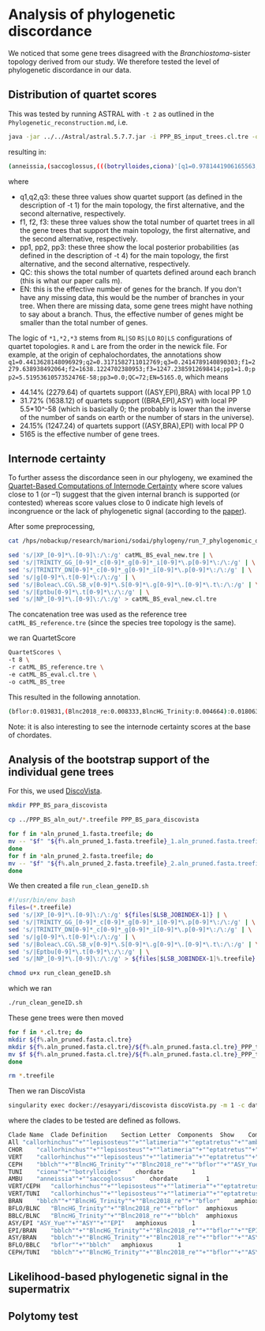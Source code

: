 # Analysis of phylogenetic discordance

We noticed that some gene trees disagreed with the _Branchiostoma_-sister topology derived from our study. We therefore tested the level of phylogenetic discordance in our data.

## Distribution of quartet scores

This was tested by running ASTRAL with `-t 2` as outlined in the `Phylogenetic_reconstruction.md`, i.e.

```bash
java -jar ../../Astral/astral.5.7.7.jar -i PPP_BS_input_trees.cl.tre -o PPP_BS_astral_t2.tre -t 2 2> PPP_BS_astral_t2.log
```

resulting in:

```bash
(anneissia,(saccoglossus,(((botrylloides,ciona)'[q1=0.9781441906165563;q2=0.011499017440432325;q3=0.010356791943011544;f1=2654.683333333334;f2=31.20833333333333;f3=28.10833333333333;pp1=1.0;pp2=0.0;pp3=0.0;QC=45;EN=2714.0]':3.40147366291824,(eptatretus,((lepisosteus,latimeria)'[q1=0.6002647053824846;q2=0.28080361948140986;q3=0.1189316751361058;f1=2140.54393939394;f2=1001.3457070707075;f3=424.1103535353533;pp1=1.0;pp2=3.68172050811551E-232;pp3=0.0;QC=24;EN=3566.0]':0.5110667093105757,(amblyraja,callorhinchus)'[q1=0.9139380341311863;q2=0.046229710035680174;q3=0.039832255833133795;f1=3122.926262626264;f2=157.96691919191915;f3=136.10681818181817;pp1=1.0;pp2=0.0;pp3=0.0;QC=24;EN=3417.0]':2.044120473262542)'[q1=0.8866259182736456;q2=0.05399498229043683;q3=0.05937909943591762;f1=2730.8078282828283;f2=166.30454545454543;f3=182.88762626262627;pp1=1.0;pp2=0.0;pp3=0.0;QC=44;EN=3080.0]':1.769062324635397)'[q1=0.8864311049425553;q2=0.04294134088981418;q3=0.07062755416763053;f1=2554.6944444444443;f2=123.75694444444447;f3=203.54861111111117;pp1=1.0;pp2=0.0;pp3=0.0;QC=72;EN=2882.0]':1.7671768429741073)'[q1=0.6433822091886608;q2=0.2012040916073174;q3=0.15541369920402176;f1=2193.9333333333334;f2=686.1059523809523;f3=529.9607142857142;pp1=1.0;pp2=0.0;pp3=0.0;QC=140;EN=3410.0]':0.6250968033108345,((bblch,(bflor,(BlncHG_Trinity,Blnc2018_re)'[q1=0.9534141776934929;q2=0.020189907266261;q3=0.026395915040246947;f1=4894.828388278393;f2=103.65498390498398;f3=135.51662781662782;pp1=1.0;pp2=0.0;pp3=0.0;QC=13;EN=5134.0]':2.6570162975980915)'[q1=0.5954129072497905;q2=0.1959017362115137;q3=0.20868535653869633;f1=3075.3076659451676;f2=1011.8324675324682;f3=1077.8598665223665;pp1=1.0;pp2=0.0;pp3=0.0;QC=24;EN=5165.0]':0.4991383151300315)'[q1=0.7746303597999609;q2=0.116844022992859;q3=0.10852561720718039;f1=4004.0643298059977;f2=603.9667548500881;f3=560.9689153439155;pp1=1.0;pp2=0.0;pp3=0.0;QC=81;EN=5169.0]':1.083883665366072,((ASY_Yue,ASY)'[q1=0.9053051892400363;q2=0.050761962384084675;q3=0.043932848375883723;f1=4640.594400044426;f2=260.205819180818;f3=225.19978077477998;pp1=1.0;pp2=0.0;pp3=0.0;QC=13;EN=5126.0]':1.949768020023296,EPI)'[q1=0.4413628148096929;q2=0.3171582711012769;q3=0.2414789140890303;f1=2279.638938492064;f2=1638.1224702380953;f3=1247.2385912698414;pp1=1.0;pp2=5.5195361057352476E-58;pp3=0.0;QC=72;EN=5165.0]':0.17663702610154278)'[q1=0.9948808409131442;q2=0.0030374977706438375;q3=0.0020816613162118777;f1=4250.130952380952;f2=12.976190476190474;f3=8.892857142857142;pp1=1.0;pp2=0.0;pp3=0.0;QC=168;EN=4272.0]':4.8248219636106215)'[q1=0.6985599780947401;q2=0.18662036691310088;q3=0.11481965499215893;f1=2672.6904761904757;f2=714.009523809524;f3=439.30000000000007;pp1=1.0;pp2=0.0;pp3=0.0;QC=49;EN=3826.0]':0.7931137480077383):0.0);
```

where 
* q1,q2,q3: these three values show quartet support (as defined in the description of -t 1) for the main topology, the first alternative, and the second alternative, respectively.
* f1, f2, f3: these three values show the total number of quartet trees in all the gene trees that support the main topology, the first alternative, and the second alternative, respectively.
* pp1, pp2, pp3: these three show the local posterior probabilities (as defined in the description of -t 4) for the main topology, the first alternative, and the second alternative, respectively.
* QC: this shows the total number of quartets defined around each branch (this is what our paper calls m).
* EN: this is the effective number of genes for the branch. If you don't have any missing data, this would be the number of branches in your tree. When there are missing data, some gene trees might have nothing to say about a branch. Thus, the effective number of genes might be smaller than the total number of genes.

The logic of `*1,*2,*3` stems from `RL|SO` `RS|LO` `RO|LS` configurations of quartet topologies. `R` and `L` are from the order in the newick file. For example, at the origin of cephalochordates, the annotations show `q1=0.4413628148096929;q2=0.3171582711012769;q3=0.2414789140890303;f1=2279.638938492064;f2=1638.1224702380953;f3=1247.2385912698414;pp1=1.0;pp2=5.5195361057352476E-58;pp3=0.0;QC=72;EN=5165.0`, which means

* 44.14% (2279.64) of quartets support ((ASY,EPI),BRA) with local PP 1.0
* 31.72% (1638.12) of quartets support ((BRA,EPI),ASY) with local PP 5.5*10^-58 (which is basically 0; the probably is lower than the inverse of the number of sands on earth or the number of stars in the universe).
* 24.15% (1247.24) of quartets support ((ASY,BRA),EPI) with local PP 0
* 5165 is the effective number of gene trees.

## Internode certainty

To further assess the discordance seen in our phylogeny, we examined the [Quartet-Based Computations of Internode Certainty](https://github.com/lutteropp/QuartetScores) where score values close to 1 (or –1) suggest that the given internal branch is supported (or contested) whereas score values close to 0 indicate high levels of incongruence or the lack of phylogenetic signal (according to the [paper](https://academic.oup.com/sysbio/article/69/2/308/5556115)).

After some preprocessing,
```bash
cat /hps/nobackup/research/marioni/sodai/phylogeny/run_7_phylogenomic_dataset_3/PPP_BS_aln_out/*.treefile > catML_BS_eval_new.tre

sed 's/|XP_[0-9]*\.[0-9]\:/\:/g' catML_BS_eval_new.tre | \
sed 's/|TRINITY_GG_[0-9]*_c[0-9]*_g[0-9]*_i[0-9]*\.p[0-9]*\:/\:/g' | \
sed 's/|TRINITY_DN[0-9]*_c[0-9]*_g[0-9]*_i[0-9]*\.p[0-9]*\:/\:/g' | \
sed 's/|g[0-9]*\.t[0-9]*\:/\:/g' | \
sed 's/|Boleac\.CG\.SB_v[0-9]*\.S[0-9]*\.g[0-9]*\.[0-9]*\.t\:/\:/g' | \
sed 's/|Eptbu[0-9]*\.t[0-9]*\:/\:/g' | \
sed 's/|NP_[0-9]*\.[0-9]\:/\:/g' > catML_BS_eval_new.cl.tre
```

The concatenation tree was used as the reference tree `catML_BS_reference.tre` (since the species tree topology is the same).

we ran QuartetScore

```bash
QuartetScores \
-t 8 \
-r catML_BS_reference.tre \
-e catML_BS_eval.cl.tre \
-o catML_BS_tree
```

This resulted in the following annotation.
```bash
(bflor:0.019831,(Blnc2018_re:0.008333,BlncHG_Trinity:0.004664):0.018063[qp-ic:0.809926;lq-ic:0.784249;eqp-ic:0.809926],(bblch:0.020873,(((ASY_Yue:0.014234,ASY:0.017148):0.026322[qp-ic:0.662782;lq-ic:0.576005;eqp-ic:0.619170],EPI:0.034693):0.009572[qp-ic:0.024226;lq-ic:0.022041;eqp-ic:0.024226],((saccoglossus:0.382325,anneissia:0.550996):0.126742[qp-ic:0.266062;lq-ic:0.221047;eqp-ic:0.266062],((((latimeria:0.104214,lepisosteus:0.133424):0.031916[qp-ic:0.183695;lq-ic:0.177893;eqp-ic:0.183695],(callorhinchus:0.076915,amblyraja:0.089525):0.063518[qp-ic:0.683322;lq-ic:0.651023;eqp-ic:0.683322]):0.151402[qp-ic:0.633298;lq-ic:0.605766;eqp-ic:0.633298],eptatretus:0.531021):0.2116[qp-ic:0.670829;lq-ic:0.648686;eqp-ic:0.670829],(ciona:0.523926,botrylloides:0.576242):0.515517[qp-ic:0.896867;lq-ic:0.871096;eqp-ic:0.896867]):0.105001[qp-ic:0.193464;lq-ic:0.165745;eqp-ic:0.193464]):0.388338[qp-ic:0.984377;lq-ic:0.963000;eqp-ic:0.976753]):0.019577[qp-ic:0.400349;lq-ic:0.383173;eqp-ic:0.400349]):0.006812[qp-ic:0.141911;lq-ic:0.126829;eqp-ic:0.141911]);
```

Note: it is also interesting to see the internode certainty scores at the base of chordates.

## Analysis of the bootstrap support of the individual gene trees

For this, we used [DiscoVista](https://github.com/esayyari/DiscoVista).

```bash
mkdir PPP_BS_para_discovista

cp ../PPP_BS_aln_out/*.treefile PPP_BS_para_discovista

for f in *aln_pruned_1.fasta.treefile; do
mv -- "$f" "${f%.aln_pruned_1.fasta.treefile}_1.aln_pruned.fasta.treefile"
done
for f in *aln_pruned_2.fasta.treefile; do
mv -- "$f" "${f%.aln_pruned_2.fasta.treefile}_2.aln_pruned.fasta.treefile"
done
```

We then created a file `run_clean_geneID.sh`

```bash
#!/usr/bin/env bash
files=(*.treefile)
sed 's/|XP_[0-9]*\.[0-9]\:/\:/g' ${files[$LSB_JOBINDEX-1]} | \
sed 's/|TRINITY_GG_[0-9]*_c[0-9]*_g[0-9]*_i[0-9]*\.p[0-9]*\:/\:/g' | \
sed 's/|TRINITY_DN[0-9]*_c[0-9]*_g[0-9]*_i[0-9]*\.p[0-9]*\:/\:/g' | \
sed 's/|g[0-9]*\.t[0-9]*\:/\:/g' | \
sed 's/|Boleac\.CG\.SB_v[0-9]*\.S[0-9]*\.g[0-9]*\.[0-9]*\.t\:/\:/g' | \
sed 's/|Eptbu[0-9]*\.t[0-9]*\:/\:/g' | \
sed 's/|NP_[0-9]*\.[0-9]\:/\:/g' > ${files[$LSB_JOBINDEX-1]%.treefile}.cl.tre

chmod u+x run_clean_geneID.sh
```

which we ran

```bash
./run_clean_geneID.sh
```

These gene trees were then moved
```bash
for f in *.cl.tre; do
mkdir ${f%.aln_pruned.fasta.cl.tre}
mkdir ${f%.aln_pruned.fasta.cl.tre}/${f%.aln_pruned.fasta.cl.tre}_PPP_test-FAA
mv $f ${f%.aln_pruned.fasta.cl.tre}/${f%.aln_pruned.fasta.cl.tre}_PPP_test-FAA/estimated_gene_trees.tree
done

rm *.treefile
```

Then we ran DiscoVista
```bash
singularity exec docker://esayyari/discovista discoVista.py -m 1 -c data/parameter/clades-def_4.txt -p PPP_BS_para_discovista -t 80 -o results_BS_trees_new
```

where the clades to be tested are defined as follows.
```bash
Clade Name	Clade Definition	Section Letter	Components	Show	Comments
All	"callorhinchus""+""lepisosteus""+""latimeria""+""eptatretus""+""amblyraja""+""bblch""+""BlncHG_Trinity""+""Blnc2018_re""+""bflor""+""ASY_Yue""+""ASY""+""EPI""+""ciona""+""botrylloides""+""anneissia""+""saccoglossus"	None		0	
CHOR	"callorhinchus""+""lepisosteus""+""latimeria""+""eptatretus""+""amblyraja""+""bblch""+""BlncHG_Trinity""+""Blnc2018_re""+""bflor""+""ASY_Yue""+""ASY""+""EPI""+""ciona""+""botrylloides"	chordate		1	
VERT	"callorhinchus""+""lepisosteus""+""latimeria""+""eptatretus""+""amblyraja"	chordate		1	
CEPH	"bblch""+""BlncHG_Trinity""+""Blnc2018_re""+""bflor""+""ASY_Yue""+""ASY""+""EPI"	amphioxus		1	
TUNI	"ciona""+""botrylloides"	chordate		1	
AMBU	"anneissia""+""saccoglossus"	chordate		1	
VERT/CEPH	"callorhinchus""+""lepisosteus""+""latimeria""+""eptatretus""+""amblyraja""+""bblch""+""BlncHG_Trinity""+""Blnc2018_re""+""bflor""+""ASY_Yue""+""ASY""+""EPI"	chordate		1	
VERT/TUNI	"callorhinchus""+""lepisosteus""+""latimeria""+""eptatretus""+""amblyraja""+""ciona""+""botrylloides"	chordate		1	
BRAN	"bblch""+""BlncHG_Trinity""+""Blnc2018_re""+""bflor"	amphioxus		1	
BFLO/BLNC	"BlncHG_Trinity""+""Blnc2018_re""+""bflor"	amphioxus		1	
BBLC/BLNC	"BlncHG_Trinity""+""Blnc2018_re""+""bblch"	amphioxus		1	
ASY/EPI	"ASY_Yue""+""ASY""+""EPI"	amphioxus		1	
EPI/BRAN	"bblch""+""BlncHG_Trinity""+""Blnc2018_re""+""bflor""+""EPI"	amphioxus		1	
ASY/BRAN	"bblch""+""BlncHG_Trinity""+""Blnc2018_re""+""bflor""+""ASY""+""ASY_Yue"	amphioxus		1	
BFLO/BBLC	"bflor""+""bblch"	amphioxus		1	
CEPH/TUNI	"bblch""+""BlncHG_Trinity""+""Blnc2018_re""+""bflor""+""ASY_Yue""+""ASY""+""EPI""+""ciona""+""botrylloides"	chordate		1	
```

## Likelihood-based phylogenetic signal in the supermatrix

## Polytomy test
